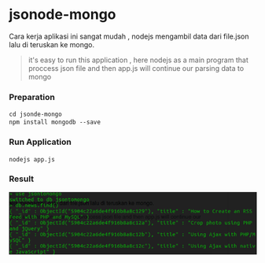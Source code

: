 # jsonode-mongo
Cara kerja aplikasi ini sangat mudah , nodejs mengambil data dari file.json lalu di teruskan ke mongo.<br>
>it's easy to run this application , here nodejs as a main program that proccess json file and then app.js will continue our parsing data to mongo

### Preparation
```
cd jsonde-mongo
npm install mongodb --save
```

### Run Application
```
nodejs app.js
```

### Result
![hasil dari penyimpanan data ke mongo](https://github.com/joexce/jsonode-mongo/blob/master/ssmongo.png "first result of mongo")
